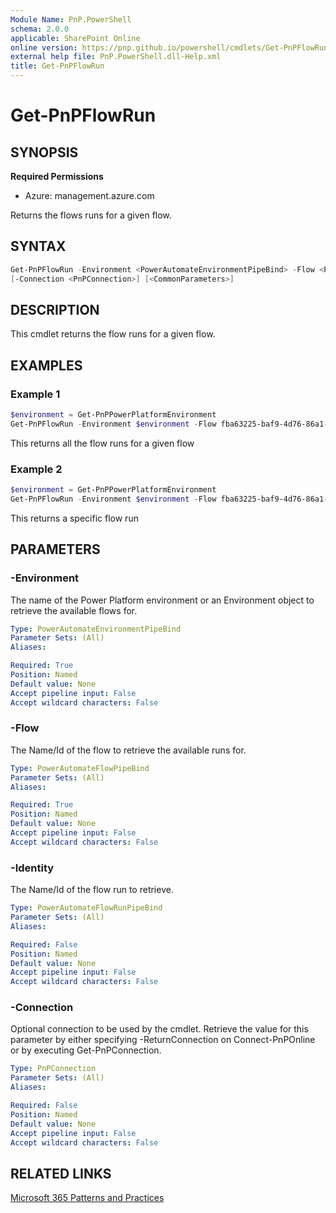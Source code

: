 ```yaml
---
Module Name: PnP.PowerShell
schema: 2.0.0
applicable: SharePoint Online
online version: https://pnp.github.io/powershell/cmdlets/Get-PnPFlowRun.html
external help file: PnP.PowerShell.dll-Help.xml
title: Get-PnPFlowRun
---
```

  
# Get-PnPFlowRun

## SYNOPSIS

**Required Permissions**

* Azure: management.azure.com

Returns the flows runs for a given flow.

## SYNTAX

```powershell
Get-PnPFlowRun -Environment <PowerAutomateEnvironmentPipeBind> -Flow <PowerAutomateFlowPipeBind> [-Identity <PowerAutomateFlowRunPipeBind>]
[-Connection <PnPConnection>] [<CommonParameters>]
```

## DESCRIPTION
This cmdlet returns the flow runs for a given flow.

## EXAMPLES

### Example 1
```powershell
$environment = Get-PnPPowerPlatformEnvironment
Get-PnPFlowRun -Environment $environment -Flow fba63225-baf9-4d76-86a1-1b42c917a182
```
This returns all the flow runs for a given flow

### Example 2
```powershell
$environment = Get-PnPPowerPlatformEnvironment
Get-PnPFlowRun -Environment $environment -Flow fba63225-baf9-4d76-86a1-1b42c917a182 -Identity 08585531682024670884771461819CU230
```
This returns a specific flow run

## PARAMETERS

### -Environment
The name of the Power Platform environment or an Environment object to retrieve the available flows for.

```yaml
Type: PowerAutomateEnvironmentPipeBind
Parameter Sets: (All)
Aliases:

Required: True
Position: Named
Default value: None
Accept pipeline input: False
Accept wildcard characters: False
```

### -Flow
The Name/Id of the flow to retrieve the available runs for.

```yaml
Type: PowerAutomateFlowPipeBind
Parameter Sets: (All)
Aliases:

Required: True
Position: Named
Default value: None
Accept pipeline input: False
Accept wildcard characters: False
```

### -Identity
The Name/Id of the flow run to retrieve.

```yaml
Type: PowerAutomateFlowRunPipeBind
Parameter Sets: (All)
Aliases:

Required: False
Position: Named
Default value: None
Accept pipeline input: False
Accept wildcard characters: False
```

### -Connection
Optional connection to be used by the cmdlet.
Retrieve the value for this parameter by either specifying -ReturnConnection on Connect-PnPOnline or by executing Get-PnPConnection.

```yaml
Type: PnPConnection
Parameter Sets: (All)
Aliases:

Required: False
Position: Named
Default value: None
Accept pipeline input: False
Accept wildcard characters: False
```

## RELATED LINKS

[Microsoft 365 Patterns and Practices](https://aka.ms/m365pnp)
